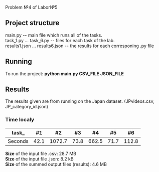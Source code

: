 Problem №4 of Labor№5
## Project structure
main.py -- main file which runs all of the tasks.<br/>
task_1.py ... task_6.py -- files for each task of the lab.<br/>
results1.json ... results6.json -- the results for each corresponing .py file<br/>
## Running
To run the project: **python main.py CSV_FILE JSON_FILE**
## Results
The results given are from running on the Japan dataset. (JPvideos.csv, JP_category_id.json)
### Time localy
task_ | #1 | #2 | #3 | #4 | #5 | #6
--- | --- | --- | --- |--- |--- |--- 
Seconds | 42.1 | 1072.7 | 73.8 | 662.5 | 71.7 | 112.8

**Size** of the input file .csv: 28.7 MB<br/>
**Size** of the input file .json: 8.2 kB<br/>
**Size** of the summed output files (results): 4.6 MB
